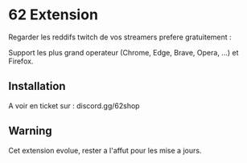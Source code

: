 # 62 Extension

Regarder les reddifs twitch de vos streamers prefere gratuitement : 

Support les plus grand operateur (Chrome, Edge, Brave, Opera, ...) et Firefox.

## Installation 

A voir en ticket sur : discord.gg/62shop

## Warning

Cet extension evolue, rester a l'affut pour les mise a jours.
